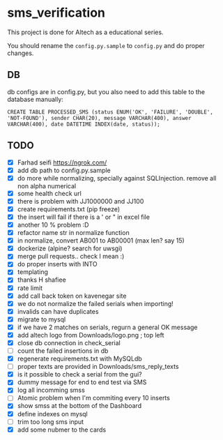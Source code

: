# sms_verification
This project is done for Altech as a educational series.

You should rename the `config.py.sample` to `config.py` and do proper changes.

## DB
db configs are in config.py, but you also need to add this table to the database manually:

    CREATE TABLE PROCESSED_SMS (status ENUM('OK', 'FAILURE', 'DOUBLE', 'NOT-FOUND'), sender CHAR(20), message VARCHAR(400), answer VARCHAR(400), date DATETIME INDEX(date, status));

## TODO
- [x] Farhad seifi https://ngrok.com/
- [x] add db path to config.py.sample
- [x] do more while normalizing, specially against SQLInjection. remove all non alpha numerical
- [x] some health check url
- [x] there is problem with JJ1000000 and JJ100
- [x] create requirements.txt (pip freeze)
- [x] the insert will fail if there is a ' or " in excel file
- [x] another 10 % problem :D
- [x] refactor name str in normalize function
- [x] in normalize, convert AB001 to AB00001 (max len? say 15)
- [x] dockerize (alpine? search for uwsgi)
- [x] merge pull requests.. check I mean :)
- [x] do proper inserts with INTO
- [x] templating
- [x] thanks H shafiee
- [x] rate limit
- [x] add call back token on kavenegar site
- [x] we do not normalize the failed serials when importing!
- [x] invalids can have duplicates
- [x] migrate to mysql
- [x] if we have 2 matches on serials, regurn a general OK message
- [x] add altech logo from Downloads/logo.png ; top left
- [x] close db connection in check_serial
- [ ] count the failed insertions in db
- [x] regenerate requirements.txt with MySQLdb
- [ ] proper texts are provided in Downloads/sms_reply_texts
- [x] is it possible to check a serial from the gui?
- [x] dummy message for end to end test via SMS
- [x] log all incomming smss
- [ ] Atomic problem when I'm commiting every 10 inserts
- [x] show smss at the bottom of the Dashboard
- [x] define indexes on mysql
- [ ] trim too long sms input
- [x] add some nubmer to the cards
